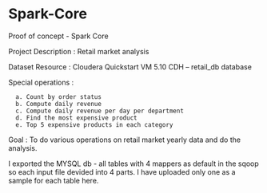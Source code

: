 # Spark-Core

Proof of concept - Spark Core

Project Description : Retail market analysis

Dataset Resource : Cloudera Quickstart VM 5.10 CDH – retail_db database

Special operations :

      a. Count by order status
      b. Compute daily revenue
      c. Compute daily revenue per day per department
      d. Find the most expensive product
      e. Top 5 expensive products in each category

Goal : To do various operations on retail market yearly data and do the analysis.


I exported the MYSQL db - all tables with 4 mappers as default in the sqoop so each input file devided into 4 parts.  I have uploaded only one as a sample for each table here.
